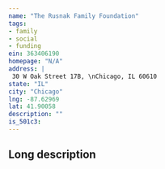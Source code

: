 ```yaml
---
name: "The Rusnak Family Foundation"
tags:
- family
- social
- funding
ein: 363406190
homepage: "N/A"
address: |
 30 W Oak Street 17B, \nChicago, IL 60610
state: "IL"
city: "Chicago"
lng: -87.62969
lat: 41.90058
description: ""
is_501c3: 
---
```


## Long description


